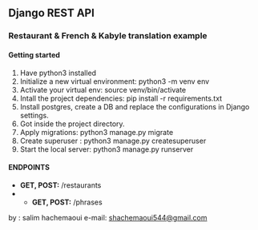  ## Django REST API
 ### Restaurant & French & Kabyle translation example

 #### Getting started

 1. Have python3 installed
 2. Initialize a new virtual environment: python3 -m venv env
 3. Activate your virtual env: source venv/bin/activate
  4. Intall the project dependencies: pip install -r requirements.txt
 5. Install postgres, create a DB and replace the configurations in Django settings.
 6. Got inside the project directory.
 7. Apply migrations: python3 manage.py migrate
 8. Create superuser : python3 manage.py createsuperuser
 8. Start the local server: python3 manage.py runserver

 #### ENDPOINTS

 * **GET, POST:**  /restaurants
 *  * **GET, POST:**  /phrases


by : salim hachemaoui 
e-mail: shachemaoui544@gmail.com


